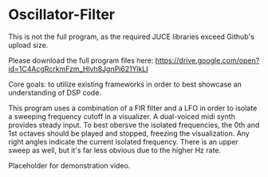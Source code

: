 # Oscillator-Filter




This is not the full program, as the required JUCE libraries exceed Github's upload size.

Please download the full program files here: https://drive.google.com/open?id=1C4AcgRcrkmFzm_Hlvh8JgnPi621YikLI

Core goals: to utilize existing frameworks in order to best showcase an understanding of DSP code.

This program uses a combination of a FIR filter and a LFO in order to isolate a sweeping frequency cutoff in a visualizer. A dual-voiced midi synth provides steady input. To best obersve the isolated frequencies, the 0th and 1st octaves should be played and stopped, freezing the visualization. Any right angles indicate the current isolated frequency. There is an upper sweep as well, but it's far less obvious due to the higher Hz rate. 

Placeholder for demonstration video.
